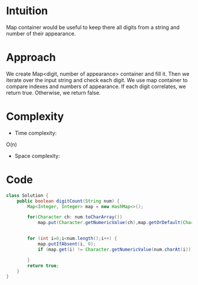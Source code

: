 # Intuition
<!-- Describe your first thoughts on how to solve this problem. -->
Map container would be useful to keep there all digits from a string and number of their appearance.
# Approach
<!-- Describe your approach to solving the problem. -->
We create Map<digit, number of appearance> container and fill it. Then we iterate over the input string and check each digit. We use map container to compare indexes and numbers of appearance. If each digit correlates, we return true. Otherwise, we return false.
# Complexity
- Time complexity:
<!-- Add your time complexity here, e.g. $$O(n)$$ -->
O(n)
- Space complexity:
<!-- Add your space complexity here, e.g. $$O(n)$$ -->

# Code
```java []
class Solution {
    public boolean digitCount(String num) {
        Map<Integer, Integer> map = new HashMap<>();

        for(Character ch: num.toCharArray())
            map.put(Character.getNumericValue(ch),map.getOrDefault(Character.getNumericValue(ch),0)+1);


        for (int i=0;i<num.length();i++) {
            map.putIfAbsent(i, 0);
            if (map.get(i) != Character.getNumericValue(num.charAt(i))) return false;

        }
        return true;
    }
}
```